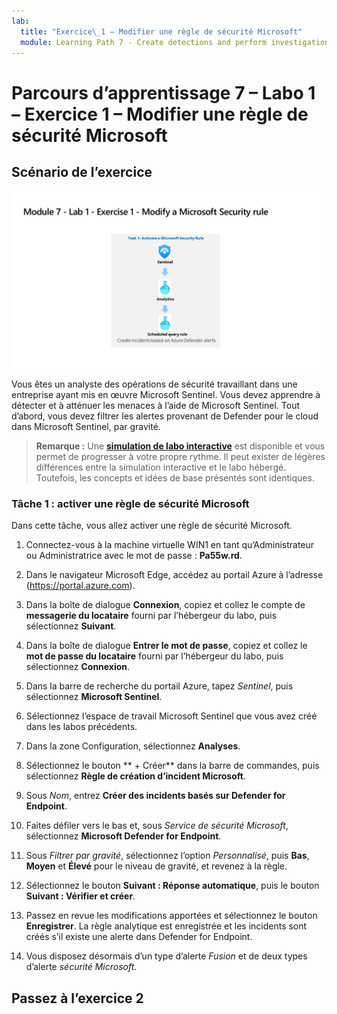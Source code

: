 ```yaml
---
lab:
  title: "Exercice\_1 – Modifier une règle de sécurité Microsoft"
  module: Learning Path 7 - Create detections and perform investigations using Microsoft Sentinel
---
```


# Parcours d’apprentissage 7 – Labo 1 – Exercice 1 – Modifier une règle de sécurité Microsoft

## Scénario de l’exercice

![Vue d’ensemble du labo](../Media/SC-200-Lab_Diagrams_Mod7_L1_Ex1.png)

Vous êtes un analyste des opérations de sécurité travaillant dans une entreprise ayant mis en œuvre Microsoft Sentinel. Vous devez apprendre à détecter et à atténuer les menaces à l’aide de Microsoft Sentinel. Tout d’abord, vous devez filtrer les alertes provenant de Defender pour le cloud dans Microsoft Sentinel, par gravité. 

>**Remarque :** Une **[simulation de labo interactive](https://mslabs.cloudguides.com/guides/SC-200%20Lab%20Simulation%20-%20Modify%20a%20Microsoft%20Security%20rule)** est disponible et vous permet de progresser à votre propre rythme. Il peut exister de légères différences entre la simulation interactive et le labo hébergé. Toutefois, les concepts et idées de base présentés sont identiques. 


### Tâche 1 : activer une règle de sécurité Microsoft

Dans cette tâche, vous allez activer une règle de sécurité Microsoft.

1. Connectez-vous à la machine virtuelle WIN1 en tant qu’Administrateur ou Administratrice avec le mot de passe : **Pa55w.rd**.  

1. Dans le navigateur Microsoft Edge, accédez au portail Azure à l’adresse (https://portal.azure.com).

1. Dans la boîte de dialogue **Connexion**, copiez et collez le compte de **messagerie du locataire** fourni par l’hébergeur du labo, puis sélectionnez **Suivant**.

1. Dans la boîte de dialogue **Entrer le mot de passe**, copiez et collez le **mot de passe du locataire** fourni par l’hébergeur du labo, puis sélectionnez **Connexion**.

1. Dans la barre de recherche du portail Azure, tapez *Sentinel*, puis sélectionnez **Microsoft Sentinel**.

1. Sélectionnez l’espace de travail Microsoft Sentinel que vous avez créé dans les labos précédents.

1. Dans la zone Configuration, sélectionnez **Analyses**.

1. Sélectionnez le bouton ** + Créer** dans la barre de commandes, puis sélectionnez **Règle de création d’incident Microsoft**.

1. Sous *Nom*, entrez **Créer des incidents basés sur Defender for Endpoint**.

1. Faites défiler vers le bas et, sous *Service de sécurité Microsoft*, sélectionnez **Microsoft Defender for Endpoint**.

1. Sous *Filtrer par gravité*, sélectionnez l’option *Personnalisé*, puis **Bas**, **Moyen** et **Élevé** pour le niveau de gravité, et revenez à la règle.

1. Sélectionnez le bouton **Suivant : Réponse automatique**, puis le bouton **Suivant : Vérifier et créer**.

1. Passez en revue les modifications apportées et sélectionnez le bouton **Enregistrer**. La règle analytique est enregistrée et les incidents sont créés s’il existe une alerte dans Defender for Endpoint.

1. Vous disposez désormais d’un type d’alerte *Fusion* et de deux types d’alerte *sécurité Microsoft*.

## Passez à l’exercice 2
